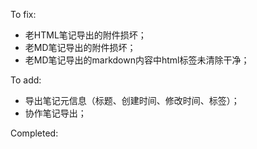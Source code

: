 To fix:
- 老HTML笔记导出的附件损坏；
- 老MD笔记导出的附件损坏；
- 老MD笔记导出的markdown内容中html标签未清除干净；

To add:
- 导出笔记元信息（标题、创建时间、修改时间、标签）；
- 协作笔记导出；


Completed:
